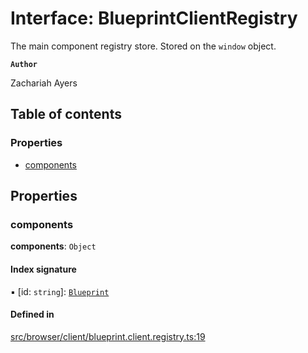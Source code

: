 # Interface: BlueprintClientRegistry

The main component registry store. Stored on the <code>window</code> object.

**`Author`**

Zachariah Ayers

## Table of contents

### Properties

- [components](BlueprintClientRegistry.md#components)

## Properties

### components

 **components**: `Object`

#### Index signature

▪ [id: `string`]: [`Blueprint`](../classes/Blueprint.md)

#### Defined in

[src/browser/client/blueprint.client.registry.ts:19](https://github.com/zjayers/AssembleJS/blob/14bff3e/src/browser/client/blueprint.client.registry.ts#L19)
